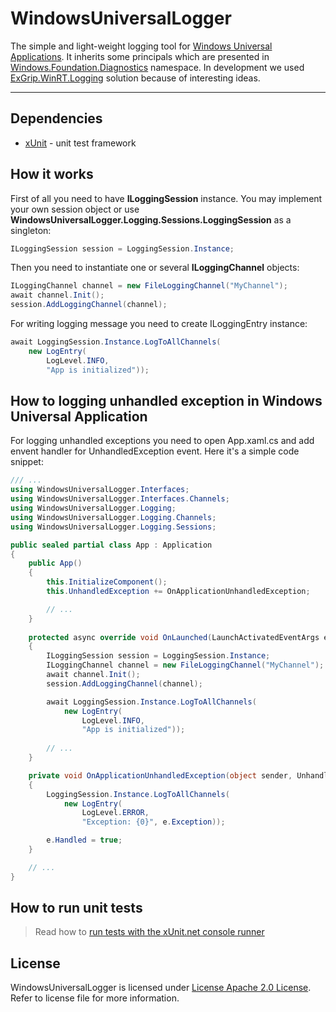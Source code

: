 WindowsUniversalLogger
===

The simple and light-weight logging tool for <a href="http://msdn.microsoft.com/en-us/library/windows/apps/dn609832.aspx" target="_blank">Windows Universal Applications</a>. It inherits some principals which are presented in <a href="http://msdn.microsoft.com/en-us/library/windows/apps/xaml/windows.foundation.diagnostics.aspx" target="_blank">Windows.Foundation.Diagnostics</a> namespace. In development we used <a href="https://github.com/Injac/ExGrip.WinRT.Logging" target="_blank">ExGrip.WinRT.Logging</a> solution because of interesting ideas.

---

Dependencies
---
- <a href="http://xunit.github.io/" target="_blank">xUnit</a> - unit test framework

How it works
---
First of all you need to have <b>ILoggingSession</b> instance. You may implement your own session object or use <b>WindowsUniversalLogger.Logging.Sessions.LoggingSession</b> as a singleton:
```c#
ILoggingSession session = LoggingSession.Instance;
```
Then you need to instantiate one or several <b>ILoggingChannel</b> objects:
```c#
ILoggingChannel channel = new FileLoggingChannel("MyChannel");
await channel.Init();
session.AddLoggingChannel(channel);
```
For writing logging message you need to create ILoggingEntry instance:
```c#
await LoggingSession.Instance.LogToAllChannels(
	new LogEntry(
		LogLevel.INFO,
		"App is initialized"));
```

How to logging unhandled exception in Windows Universal Application
---
For logging unhandled exceptions you need to open App.xaml.cs and add envent handler for UnhandledException event.
Here it's a simple code snippet:
```c#
/// ...
using WindowsUniversalLogger.Interfaces;
using WindowsUniversalLogger.Interfaces.Channels;
using WindowsUniversalLogger.Logging;
using WindowsUniversalLogger.Logging.Channels;
using WindowsUniversalLogger.Logging.Sessions;

public sealed partial class App : Application
{
	public App()
	{
		this.InitializeComponent();
		this.UnhandledException += OnApplicationUnhandledException;

		// ...
	}
	
	protected async override void OnLaunched(LaunchActivatedEventArgs e)
	{
		ILoggingSession session = LoggingSession.Instance;
		ILoggingChannel channel = new FileLoggingChannel("MyChannel");
		await channel.Init();
		session.AddLoggingChannel(channel);

		await LoggingSession.Instance.LogToAllChannels(
			new LogEntry(
				LogLevel.INFO,
				"App is initialized"));
		
		// ...
	}

	private void OnApplicationUnhandledException(object sender, UnhandledExceptionEventArgs e)
	{
		LoggingSession.Instance.LogToAllChannels(
			new LogEntry(
				LogLevel.ERROR,
				"Exception: {0}", e.Exception));

		e.Handled = true;
	}

	// ...
}
```

How to run unit tests
---
> Read how to <a href="http://xunit.github.io/docs/getting-started.html#run-tests" target="_blank">run tests with the xUnit.net console runner</a>  

License
---
WindowsUniversalLogger is licensed under <a href="http://www.apache.org/licenses/LICENSE-2.0" target="_blank" >License Apache 2.0 License</a>. Refer to license file for more information.
